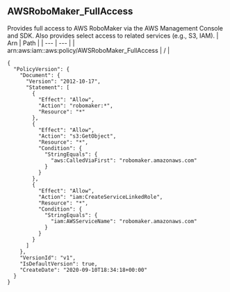 
## AWSRoboMaker_FullAccess
Provides full access to AWS RoboMaker via the AWS Management Console and SDK. Also provides select access to related services (e.g., S3, IAM).
| Arn | Path |
| --- | --- |
| arn:aws:iam::aws:policy/AWSRoboMaker_FullAccess | / |
```
{
  "PolicyVersion": {
    "Document": {
      "Version": "2012-10-17",
      "Statement": [
        {
          "Effect": "Allow",
          "Action": "robomaker:*",
          "Resource": "*"
        },
        {
          "Effect": "Allow",
          "Action": "s3:GetObject",
          "Resource": "*",
          "Condition": {
            "StringEquals": {
              "aws:CalledViaFirst": "robomaker.amazonaws.com"
            }
          }
        },
        {
          "Effect": "Allow",
          "Action": "iam:CreateServiceLinkedRole",
          "Resource": "*",
          "Condition": {
            "StringEquals": {
              "iam:AWSServiceName": "robomaker.amazonaws.com"
            }
          }
        }
      ]
    },
    "VersionId": "v1",
    "IsDefaultVersion": true,
    "CreateDate": "2020-09-10T18:34:18+00:00"
  }
}
```
